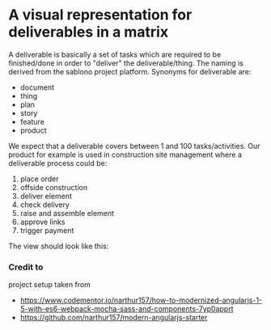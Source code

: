 # A visual representation for deliverables in a matrix
A deliverable is basically a set of tasks which are required to be finished/done in order to "deliver" the deliverable/thing. The naming is derived from the sablono project platform. Synonyms for deliverable are:
* document
* thing
* plan
* story
* feature
* product

We expect that a deliverable covers between 1 and 100 tasks/activities. Our product for example is used in construction site management where a deliverable process could be:
1. place order
2. offside construction
3. deliver element
4. check delivery
5. raise and assemble element
6. approve links
7. trigger payment

The view should look like this:

### Credit to
project setup taken from 
* https://www.codementor.io/narthur157/how-to-modernized-angularjs-1-5-with-es6-webpack-mocha-sass-and-components-7yp0apprt
* https://github.com/narthur157/modern-angularjs-starter